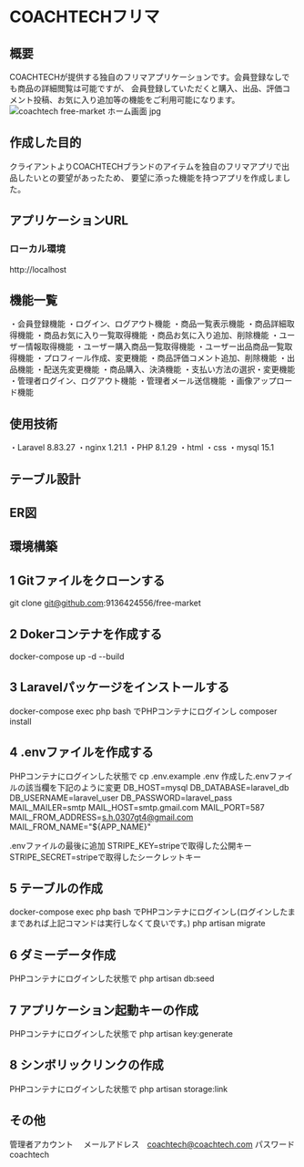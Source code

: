 # COACHTECHフリマ

## 概要
COACHTECHが提供する独自のフリマアプリケーションです。会員登録なしでも商品の詳細閲覧は可能ですが、
会員登録していただくと購入、出品、評価コメント投稿、お気に入り追加等の機能をご利用可能になります。
![coachtech free-market ホーム画面 jpg](https://github.com/user-attachments/assets/83604f0d-e62c-491a-a9b3-d049f4d458a5)

## 作成した目的
クライアントよりCOACHTECHブランドのアイテムを独自のフリマアプリで出品したいとの要望があったため、
要望に添った機能を持つアプリを作成しました。

## アプリケーションURL
### ローカル環境
http://localhost

## 機能一覧
・会員登録機能
・ログイン、ログアウト機能
・商品一覧表示機能
・商品詳細取得機能
・商品お気に入り一覧取得機能
・商品お気に入り追加、削除機能
・ユーザー情報取得機能
・ユーザー購入商品一覧取得機能
・ユーザー出品商品一覧取得機能
・プロフィール作成、変更機能
・商品評価コメント追加、削除機能
・出品機能
・配送先変更機能
・商品購入、決済機能
・支払い方法の選択・変更機能
・管理者ログイン、ログアウト機能
・管理者メール送信機能
・画像アップロード機能

## 使用技術
・Laravel 8.83.27
・nginx 1.21.1
・PHP 8.1.29 
・html
・css
・mysql 15.1 

## テーブル設計

## ER図

## 環境構築
## 1 Gitファイルをクローンする
git clone git@github.com:9136424556/free-market

## 2 Dokerコンテナを作成する
docker-compose up -d --build

## 3 Laravelパッケージをインストールする
docker-compose exec php bash
でPHPコンテナにログインし
composer install

## 4 .envファイルを作成する
PHPコンテナにログインした状態で
cp .env.example .env
作成した.envファイルの該当欄を下記のように変更
DB_HOST=mysql
DB_DATABASE=laravel_db
DB_USERNAME=laravel_user
DB_PASSWORD=laravel_pass
MAIL_MAILER=smtp
MAIL_HOST=smtp.gmail.com
MAIL_PORT=587
MAIL_FROM_ADDRESS=s.h.0307gt4@gmail.com
MAIL_FROM_NAME="${APP_NAME}"

.envファイルの最後に追加
STRIPE_KEY=stripeで取得した公開キー
STRIPE_SECRET=stripeで取得したシークレットキー

## 5 テーブルの作成
docker-compose exec php bash
でPHPコンテナにログインし(ログインしたままであれば上記コマンドは実行しなくて良いです。)
php artisan migrate

## 6 ダミーデータ作成
PHPコンテナにログインした状態で
php artisan db:seed

## 7 アプリケーション起動キーの作成
PHPコンテナにログインした状態で
php artisan key:generate

## 8 シンボリックリンクの作成
PHPコンテナにログインした状態で
php artisan storage:link

## その他
管理者アカウント　
メールアドレス　coachtech@coachtech.com
パスワード　coachtech
